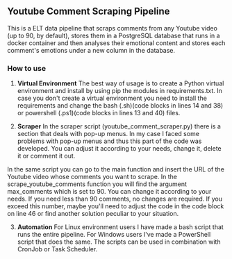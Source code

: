 ## Youtube Comment Scraping Pipeline

This is a ELT data pipeline that scraps comments from any Youtube video (up to 90, by default), stores them in a PostgreSQL database that runs in a docker container and then analyses their emotional content and stores each comment's emotions under a new column in the database.

### How to use

1) **Virtual Environment**
The best way of usage is to create a Python virtual environment and install by using pip the modules in requirements.txt. In case you don't create a virtual environment you need to install the requirements and change the bash (.sh)(code blocks in lines 14 and 38) or powershell (.ps1)(code blocks in lines 13 and 40) files. 

2) **Scraper**
In the scraper script (youtube_comment_scraper.py) there is a section that deals with pop-up menus. In my case I faced some problems with pop-up menus and thus this part of the code was developed. You can adjust it according to your needs, change it, delete it or comment it out.

In the same script you can go to the main function and insert the URL of the Youtube video whose comments you want to scrape. In the scrape_youtube_comments function you will find the argument max_comments which is set to 90. You can change it according to your needs. If you need less than 90 comments, no changes are required. If you exceed this number, maybe you'll need to adjust the code in the code block on line 46 or find another solution peculiar to your situation.

3) **Automation**
For Linux environment users I have made a bash script that runs the entire pipeline. For Windows users I've made a PowerShell script that does the same. The scripts can be used in combination with CronJob or Task Scheduler.
     
